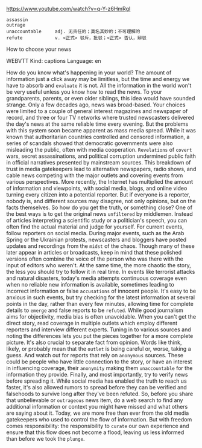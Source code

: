 https://www.youtube.com/watch?v=q-Y-z6HmRgI 

```
assassin  
outrage      
unaccountable     adj. 无责任的；莫名其妙的；不可理解的      
refute            v. <正式> 驳斥，批驳；<正式> 否认，辩驳  
```

How to choose your news 

WEBVTT Kind: captions Language: en 

How do you know what's happening in your world? The amount of information just a click away may be limitless, but the time and energy we have to absorb and `evaluate` it is not. All the information in the world won't be very useful unless you know how to read the news. To your grandparents, parents, or even older siblings, this idea would have sounded strange. Only a few decades ago, news was broad-based. Your choices were limited to a couple of general interest magazines and newspaper of record, and three or four TV networks where trusted newscasters delivered the day's news at the same reliable time every evening. But the problems with this system soon became apparent as mass media spread. While it was known that authoritarian countries controlled and censored information, a series of scandals showed that democratic governments were also misleading the public, often with media cooperation. `Revelations` of `covert` wars, secret assassinations, and political corruption undermined public faith in official narratives presented by mainstream sources. This breakdown of trust in media gatekeepers lead to alternative newspapers, radio shows, and cable news competing with the major outlets and covering events from various perspectives. More recently, the Internet has multiplied the amount of information and viewpoints, with social media, blogs, and online video turning every citizen into a potential reporter. But if everyone is a reporter, nobody is, and different sources may disagree, not only opinions, but on the facts themselves. So how do you get the truth, or something close? One of the best ways is to get the original news `unfiltered` by middlemen. Instead of articles interpreting a scientific study or a politician's speech, you can often find the actual material and judge for yourself. For current events, follow reporters on social media. During major events, such as the Arab Spring or the Ukrainian protests, newscasters and bloggers have posted updates and recordings from the `midst` of the chaos. Though many of these later appear in articles or broadcasts, keep in mind that these polished versions often combine the voice of the person who was there with the input of editors who weren't. At the same time, the more chaotic the story, the less you should try to follow it in real time. In events like terrorist attacks and natural disasters, today's media attempts continuous coverage even when no reliable new information is available, sometimes leading to incorrect information or false `accusations` of innocent people. It's easy to be anxious in such events, but try checking for the latest information at several points in the day, rather than every few minutes, allowing time for complete details to `emerge` and false reports to be `refuted`. While good journalism aims for objectivity, media bias is often unavoidable. When you can't get the direct story, read coverage in multiple outlets which employ different reporters and interview different experts. Tuning in to various sources and noting the differences lets you put the pieces together for a more complete picture. It's also crucial to separate fact from opinion. Words like think, likely, or probably mean that the `outlet` is being careful or, worse, taking a guess. And watch out for reports that rely on `anonymous` sources. These could be people who have little connection to the story, or have an interest in influencing coverage, their `anonymity` making them `unaccountable` for the information they provide. Finally, and most importantly, try to verify news before spreading it. While social media has enabled the truth to reach us faster, it's also allowed rumors to spread before they can be verified and falsehoods to survive long after they've been refuted. So, before you share that unbelievable or `outrageous` news item, do a web search to find any additional information or context you might have missed and what others are saying about it. Today, we are more free than ever from the old media gatekeepers who used to control the flow of information. But with freedom comes responsibility: the responsibility to `curate` our own experience and ensure that this flow does not become a flood, leaving us less informed than before we took the `plunge`. 